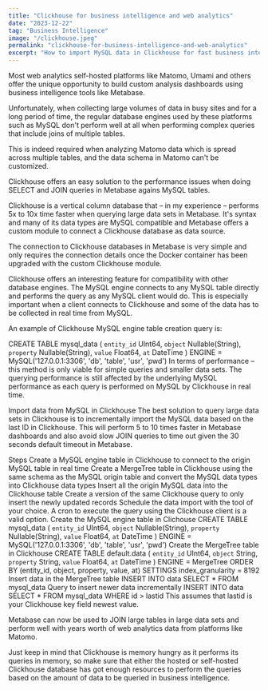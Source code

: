 ```yaml
---
title: "Clickhouse for business intelligence and web analytics"
date: "2023-12-22"
tag: "Business Intelligence"
image: "/clickhouse.jpeg"
permalink: "clickhouse-for-business-intelligence-and-web-analytics"
excerpt: "How to import MySQL data in Clickhouse for fast business intelligence analysis of large data sets."
---
```


Most web analytics self-hosted platforms like Matomo, Umami and others offer the unique opportunity to build custom analysis dashboards using business intelligence tools like Metabase.

Unfortunately, when collecting large volumes of data in busy sites and for a long period of time, the regular database engines used by these platforms such as MySQL don't perform well at all when performing complex queries that include joins of multiple tables.

This is indeed required when analyzing Matomo data which is spread across multiple tables, and the data schema in Matomo can't be customized.

Clickhouse offers an easy solution to the performance issues when doing SELECT and JOIN queries in Metabase agains MySQL tables.

Clickhouse is a vertical column database that – in my experience – performs 5x to 10x time faster when querying large data sets in Metabase. It's syntax and many of its data types are MySQL compatible and Metabase offers a custom module to connect a Clickhouse database as data source.

The connection to Clickhouse databases in Metabase is very simple and only requires the connection details once the Docker container has been upgraded with the custom Clickhouse module.

Clickhouse offers an interesting feature for compatibility with other database engines. The MySQL engine connects to any MySQL table directly and performs the query as any MySQL client would do. This is especially important when a client connects to Clickhouse and some of the data has to be collected in real time from MySQL.

An example of Clickhouse MySQL engine table creation query is:

CREATE TABLE mysql_data
(
`entity_id` UInt64,
`object` Nullable(String),
`property` Nullable(String),
`value` Float64,
`at` DateTime
)
ENGINE = MySQL('127.0.0.1:3306', 'db', 'table', 'usr', 'pwd')
In terms of performance – this method is only viable for simple queries and smaller data sets. The querying performance is still affected by the underlying MySQL performance as each query is performed on MySQL by Clickhouse in real time.

Import data from MySQL in Clickhouse
The best solution to query large data sets in Clickhouse is to incrementally import the MySQL data based on the last ID in Clickhouse. This will perform 5 to 10 times faster in Metabase dashboards and also avoid slow JOIN queries to time out given the 30 seconds default timeout in Metabase.

Steps
Create a MySQL engine table in Clickhouse to connect to the origin MySQL table in real time
Create a MergeTree table in Clickhouse using the same schema as the MySQL origin table and convert the MySQL data types into Clickhouse data types
Insert all the origin MySQL data into the Clickhouse table
Create a version of the same Clickhouse query to only insert the newly updated records
Schedule the data import with the tool of your choice. A cron to execute the query using the Clickhouse client is a valid option.
Create the MySQL engine table in Clichouse
CREATE TABLE mysql_data
(
`entity_id` UInt64,
`object` Nullable(String),
`property` Nullable(String),
`value` Float64,
`at` DateTime
)
ENGINE = MySQL('127.0.0.1:3306', 'db', 'table', 'usr', 'pwd')
Create the MergeTree table in Clickhouse
CREATE TABLE default.data
(
`entity_id` UInt64,
`object` String,
`property` String,
`value` Float64,
`at` DateTime
)
ENGINE = MergeTree
ORDER BY (entity_id, object, property, value, at)
SETTINGS index_granularity = 8192
Insert data in the MergeTree table
INSERT INTO data SELECT * FROM mysql_data
Query to insert newer data incrementally
INSERT INTO data SELECT * FROM mysql_data WHERE id > lastid
This assumes that lastid is your Clickhouse key field newest value.

Metabase can now be used to JOIN large tables in large data sets and perform well with years worth of web analytics data from platforms like Matomo.

Just keep in mind that Clickhouse is memory hungry as it performs its queries in memory, so make sure that either the hosted or self-hosted Clickhouse database has got enough resources to perform the queries based on the amount of data to be queried in business intelligence.